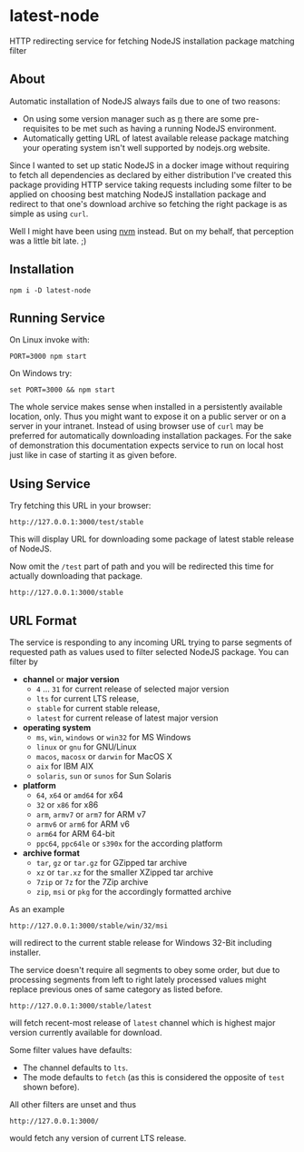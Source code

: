 # latest-node

HTTP redirecting service for fetching NodeJS installation package matching filter


## About

Automatic installation of NodeJS always fails due to one of two reasons:

* On using some version manager such as [n](https://www.npmjs.com/package/n) there are some pre-requisites to be met such as having a running NodeJS environment.
* Automatically getting URL of latest available release package matching your operating system isn't well supported by nodejs.org website.

Since I wanted to set up static NodeJS in a docker image without requiring to fetch all dependencies as declared by either distribution I've created this package providing HTTP service taking requests including some filter to be applied on choosing best matching NodeJS installation package and redirect to that one's download archive so fetching the right package is as simple as using `curl`.

Well I might have been using [nvm](https://github.com/creationix/nvm) instead. But on my behalf, that perception was a little bit late. ;)

## Installation

```
npm i -D latest-node
```

## Running Service

On Linux invoke with:

```
PORT=3000 npm start
```

On Windows try:

```
set PORT=3000 && npm start
```

The whole service makes sense when installed in a persistently available location, only. Thus you might want to expose it on a public server or on a server in your intranet. Instead of using browser use of `curl` may be preferred for automatically downloading installation packages. For the sake of demonstration this documentation expects service to run on local host just like in case of starting it as given before.

## Using Service

Try fetching this URL in your browser:

```
http://127.0.0.1:3000/test/stable
```

This will display URL for downloading some package of latest stable release of NodeJS.

Now omit the `/test` part of path and you will be redirected this time for actually downloading that package.

```
http://127.0.0.1:3000/stable
```

## URL Format

The service is responding to any incoming URL trying to parse segments of requested path as values used to filter selected NodeJS package. You can filter by 

* **channel** or **major version**
   * `4` ... `31` for current release of selected major version
   * `lts` for current LTS release,
   * `stable` for current stable release,
   * `latest` for current release of latest major version
* **operating system**
   * `ms`, `win`, `windows` or `win32` for MS Windows
   * `linux` or `gnu` for GNU/Linux
   * `macos`, `macosx` or `darwin` for MacOS X
   * `aix` for IBM AIX
   * `solaris`, `sun` or `sunos` for Sun Solaris
* **platform**
   * `64`, `x64` or `amd64` for x64
   * `32` or `x86` for x86
   * `arm`, `armv7` or `arm7` for ARM v7
   * `armv6` or `arm6` for ARM v6
   * `arm64` for ARM 64-bit
   * `ppc64`, `ppc64le` or `s390x` for the according platform
* **archive format**
   * `tar`, `gz` or `tar.gz` for GZipped tar archive
   * `xz` or `tar.xz` for the smaller XZipped tar archive
   * `7zip` or `7z` for the 7Zip archive
   * `zip`, `msi` or `pkg` for the accordingly formatted archive

As an example

```
http://127.0.0.1:3000/stable/win/32/msi
```

will redirect to the current stable release for Windows 32-Bit including installer.

The service doesn't require all segments to obey some order, but due to processing segments from left to right lately processed values might replace previous ones of same category as listed before.

```
http://127.0.0.1:3000/stable/latest
```

will fetch recent-most release of `latest` channel which is highest major version currently available for download.

Some filter values have defaults:

* The channel defaults to `lts`.
* The mode defaults to `fetch` (as this is considered the opposite of `test` shown before).

All other filters are unset and thus 

```
http://127.0.0.1:3000/
```

would fetch any version of current LTS release.
